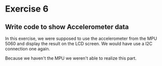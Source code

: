 # Exercise 6

## Write code to show Accelerometer data

In this exercise, we were supposed to use the accelerometer from the MPU 5060 and display the result on the LCD screen. We would have use a I2C connection one again.

Because we haven't the MPU we weren't able to realize this part.
